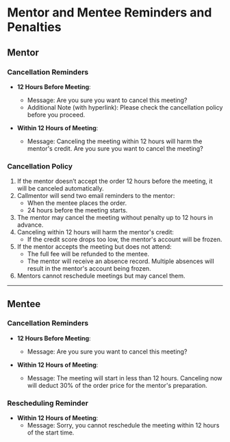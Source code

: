 # Mentor and Mentee Reminders and Penalties

## Mentor

### Cancellation Reminders
- **12 Hours Before Meeting**:
  - Message: Are you sure you want to cancel this meeting?  
  - Additional Note (with hyperlink): Please check the cancellation policy before you proceed.

- **Within 12 Hours of Meeting**:
  - Message: Canceling the meeting within 12 hours will harm the mentor's credit. Are you sure you want to cancel the meeting?

### Cancellation Policy
1. If the mentor doesn’t accept the order 12 hours before the meeting, it will be canceled automatically.
2. Callmentor will send two email reminders to the mentor:
   - When the mentee places the order.
   - 24 hours before the meeting starts.
3. The mentor may cancel the meeting without penalty up to 12 hours in advance.
4. Canceling within 12 hours will harm the mentor's credit:
   - If the credit score drops too low, the mentor's account will be frozen.
5. If the mentor accepts the meeting but does not attend:
   - The full fee will be refunded to the mentee.
   - The mentor will receive an absence record. Multiple absences will result in the mentor's account being frozen.
6. Mentors cannot reschedule meetings but may cancel them.

---

## Mentee

### Cancellation Reminders
- **12 Hours Before Meeting**:
  - Message: Are you sure you want to cancel this meeting?

- **Within 12 Hours of Meeting**:
  - Message: The meeting will start in less than 12 hours. Canceling now will deduct 30% of the order price for the mentor's preparation.

### Rescheduling Reminder
- **Within 12 Hours of Meeting**:
  - Message: Sorry, you cannot reschedule the meeting within 12 hours of the start time.

